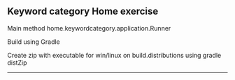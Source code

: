 Keyword category Home exercise
----------------------------------------------
Main method home.keywordcategory.application.Runner

Build using Gradle

Create zip with executable for win/linux on build.distributions using
gradle distZip

----------------------------------------------
